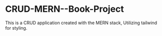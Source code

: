 # CRUD-MERN--Book-Project

This is a CRUD application created with the MERN stack, Utilizing tailwind for styling.
